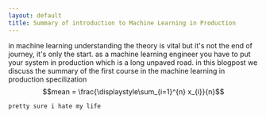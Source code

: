 ```yaml
---
layout: default
title: Summary of introduction to Machine Learning in Production
---
```

in machine learning understanding the theory is vital but it's not the end of journey, it's only the start.
as a machine learning engineer you have to put your system in production which is a long unpaved road. in this blogpost we discuss the summary of the first course in the machine learning in production specilization
$$mean = \frac{\displaystyle\sum_{i=1}^{n} x_{i}}{n}$$
``` 
pretty sure i hate my life

```

